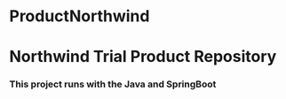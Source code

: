 # ProductNorthwind

<h1>Northwind Trial Product Repository</h1>
<h3>This project runs with the Java and SpringBoot</h3>

